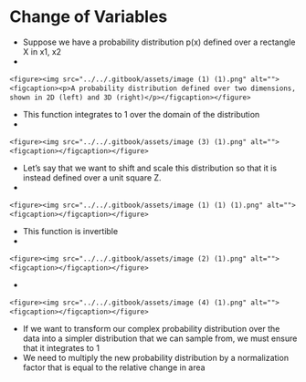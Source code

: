 # Change of Variables

* Suppose we have a probability distribution p(x) defined over a rectangle X in x1, x2
*

    <figure><img src="../../.gitbook/assets/image (1) (1).png" alt=""><figcaption><p>A probability distribution defined over two dimensions, shown in 2D (left) and 3D (right)</p></figcaption></figure>
* This function integrates to 1 over the domain of the distribution
*

    <figure><img src="../../.gitbook/assets/image (3) (1).png" alt=""><figcaption></figcaption></figure>
* Let’s say that we want to shift and scale this distribution so that it is instead defined over a unit square Z.
*

    <figure><img src="../../.gitbook/assets/image (1) (1) (1).png" alt=""><figcaption></figcaption></figure>
* This function is invertible
*

    <figure><img src="../../.gitbook/assets/image (2) (1).png" alt=""><figcaption></figcaption></figure>
*

    <figure><img src="../../.gitbook/assets/image (4) (1).png" alt=""><figcaption></figcaption></figure>
* If we want to transform our complex probability distribution over the data into a simpler distribution that we can sample from, we must ensure that it integrates to 1
* We need to multiply the new probability distribution by a normalization factor that is equal to the relative change in area

